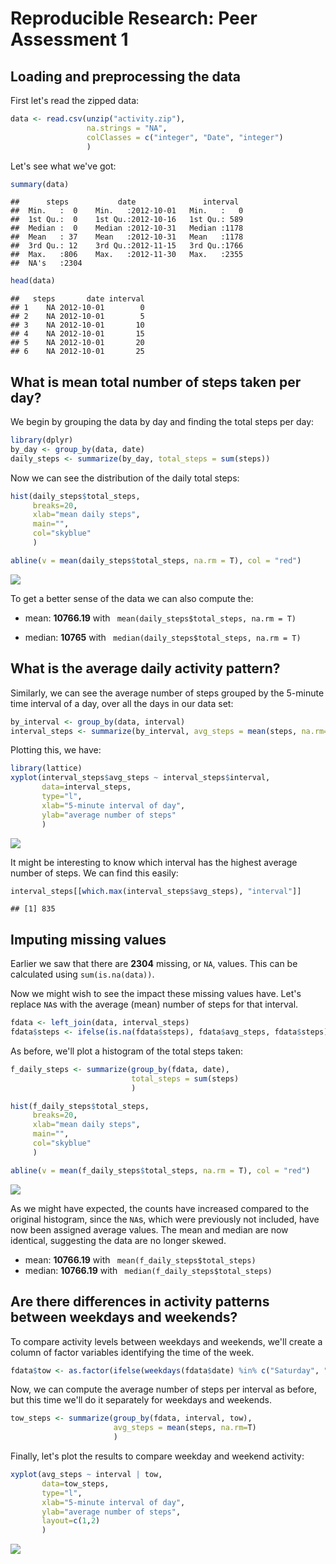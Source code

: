 # Reproducible Research: Peer Assessment 1


## Loading and preprocessing the data
First let's read the zipped data:

```r
data <- read.csv(unzip("activity.zip"), 
                 na.strings = "NA", 
                 colClasses = c("integer", "Date", "integer")
                 )
```
Let's see what we've got:

```r
summary(data)
```

```
##      steps           date               interval   
##  Min.   :  0    Min.   :2012-10-01   Min.   :   0  
##  1st Qu.:  0    1st Qu.:2012-10-16   1st Qu.: 589  
##  Median :  0    Median :2012-10-31   Median :1178  
##  Mean   : 37    Mean   :2012-10-31   Mean   :1178  
##  3rd Qu.: 12    3rd Qu.:2012-11-15   3rd Qu.:1766  
##  Max.   :806    Max.   :2012-11-30   Max.   :2355  
##  NA's   :2304
```

```r
head(data)
```

```
##   steps       date interval
## 1    NA 2012-10-01        0
## 2    NA 2012-10-01        5
## 3    NA 2012-10-01       10
## 4    NA 2012-10-01       15
## 5    NA 2012-10-01       20
## 6    NA 2012-10-01       25
```


## What is mean total number of steps taken per day?
We begin by grouping the data by day and finding the total steps per day:

```r
library(dplyr)
by_day <- group_by(data, date)
daily_steps <- summarize(by_day, total_steps = sum(steps))
```

Now we can see the distribution of the daily total steps:

```r
hist(daily_steps$total_steps, 
     breaks=20,
     xlab="mean daily steps", 
     main="",
     col="skyblue"
     )

abline(v = mean(daily_steps$total_steps, na.rm = T), col = "red")
```

![](PA1_template_files/figure-html/histogram-1.png) 

To get a better sense of the data we can also compute the: 

* mean: **10766.19** with ` mean(daily_steps$total_steps, na.rm = T)` 

* median: **10765** with ` median(daily_steps$total_steps, na.rm = T)`


## What is the average daily activity pattern?
Similarly, we can see the average number of steps grouped by the 5-minute time interval of a day, over all the days in our data set:


```r
by_interval <- group_by(data, interval)
interval_steps <- summarize(by_interval, avg_steps = mean(steps, na.rm=T))
```

Plotting this, we have:

```r
library(lattice)
xyplot(interval_steps$avg_steps ~ interval_steps$interval, 
       data=interval_steps, 
       type="l",
       xlab="5-minute interval of day",
       ylab="average number of steps"
       )
```

![](PA1_template_files/figure-html/interval_plot-1.png) 
  
It might be interesting to know which interval has the highest average number of steps. We can find this easily:

```r
interval_steps[[which.max(interval_steps$avg_steps), "interval"]]
```

```
## [1] 835
```


## Imputing missing values
Earlier we saw that there are **2304** missing, or `NA`, values. This can be calculated using `sum(is.na(data))`.  

Now we might wish to see the impact these missing values have. Let's replace `NA`s with the average (mean) number of steps for that interval.  


```r
fdata <- left_join(data, interval_steps) 
fdata$steps <- ifelse(is.na(fdata$steps), fdata$avg_steps, fdata$steps)
```

As before, we'll plot a histogram of the total steps taken:


```r
f_daily_steps <- summarize(group_by(fdata, date),
                           total_steps = sum(steps)
                           )

hist(f_daily_steps$total_steps, 
     breaks=20,
     xlab="mean daily steps", 
     main="",
     col="skyblue"
     )

abline(v = mean(f_daily_steps$total_steps, na.rm = T), col = "red")
```

![](PA1_template_files/figure-html/filled_hist-1.png) 

As we might have expected, the counts have increased compared to the original histogram, since the `NA`s, which were previously not included, have now been assigned average values. The mean and median are now identical, suggesting the data are no longer skewed.

* mean: **10766.19** with ` mean(f_daily_steps$total_steps)`  
* median: **10766.19** with ` median(f_daily_steps$total_steps)`


## Are there differences in activity patterns between weekdays and weekends?
To compare activity levels between weekdays and weekends, we'll create a column of factor variables identifying the time of the week.

```r
fdata$tow <- as.factor(ifelse(weekdays(fdata$date) %in% c("Saturday", "Sunday"), "weekend", "weekday"))
```

Now, we can compute the average number of steps per interval as before, but this time we'll do it separately for weekdays and weekends.


```r
tow_steps <- summarize(group_by(fdata, interval, tow),
                       avg_steps = mean(steps, na.rm=T)
                       )
```

Finally, let's plot the results to compare weekday and weekend activity:


```r
xyplot(avg_steps ~ interval | tow,
       data=tow_steps, 
       type="l",
       xlab="5-minute interval of day",
       ylab="average number of steps",
       layout=c(1,2)
       )
```

![](PA1_template_files/figure-html/comp_plot-1.png) 


